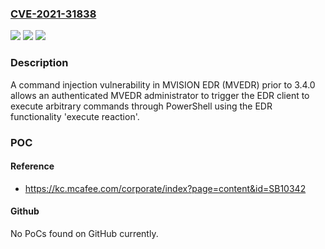 ### [CVE-2021-31838](https://cve.mitre.org/cgi-bin/cvename.cgi?name=CVE-2021-31838)
![](https://img.shields.io/static/v1?label=Product&message=MVISION%20EDR&color=blue)
![](https://img.shields.io/static/v1?label=Version&message=%3C%203.4.0%20&color=brighgreen)
![](https://img.shields.io/static/v1?label=Vulnerability&message=CWE-77%20-%20Command%20injection&color=brighgreen)

### Description

A command injection vulnerability in MVISION EDR (MVEDR) prior to 3.4.0 allows an authenticated MVEDR administrator to trigger the EDR client to execute arbitrary commands through PowerShell using the EDR functionality 'execute reaction'.

### POC

#### Reference
- https://kc.mcafee.com/corporate/index?page=content&id=SB10342

#### Github
No PoCs found on GitHub currently.

